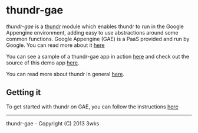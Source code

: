 # thundr-gae

*thundr-gae* is a [thundr](http://3wks.github.io/thundr/) module which enables thundr to run in the Google Appengine environment, adding easy to use abstractions around some common functions.
Google Appengine (GAE) is a PaaS provided and run by Google. You can read more about it [here](https://developers.google.com/appengine/docs/)

You can see a sample of a thundr-gae app in action [here](http://gae.thundr-sample.appspot.com) and check out the source of this demo app [here](https://github.com/3wks/thundr-sample).

You can read more about thundr in general [here](http://3wks.github.io/thundr/).

## Getting it

To get started with thundr on GAE, you can follow the instructions [here](http://3wks.github.io/thundr/thundr-gae/index.html)

--------------    
thundr-gae - Copyright (C) 2013 3wks